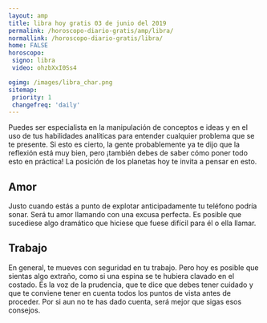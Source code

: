 ```yaml
---
layout: amp
title: libra hoy gratis 03 de junio del 2019 
permalink: /horoscopo-diario-gratis/amp/libra/
normallink: /horoscopo-diario-gratis/libra/
home: FALSE
horoscopo:
 signo: libra
 video: ohzbXxI0Ss4

ogimg: /images/libra_char.png
sitemap:
 priority: 1
 changefreq: 'daily'
---
```



Puedes ser especialista en la manipulación de conceptos e ideas y en el uso de tus habilidades analíticas para entender cualquier problema que se te presente. Si esto es cierto, la gente probablemente ya te dijo que la reflexión está muy bien, pero ¡también debes de saber cómo poner todo esto en práctica! La posición de los planetas hoy te invita a pensar en esto.

## Amor

Justo cuando estás a punto de explotar anticipadamente tu teléfono podría sonar. Será tu amor llamando con una excusa perfecta. Es posible que sucediese algo dramático que hiciese que fuese difícil para él o ella llamar.

## Trabajo

En general, te mueves con seguridad en tu trabajo. Pero hoy es posible que sientas algo extraño, como si una espina se te hubiera clavado en el costado. Es la voz de la prudencia, que te dice que debes tener cuidado y que te conviene tener en cuenta todos los puntos de vista antes de proceder. Por si aun no te has dado cuenta, será mejor que sigas esos consejos.